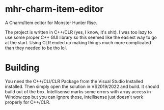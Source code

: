 # mhr-charm-item-editor
A Charm/Item editor for Monster Hunter Rise.

The project is written in C++/CLR (yes, I know, it's shit). I was too lazy to use some proper C++ GUI library so this seemed like the easiest way to go at the start.
Using CLR ended up making things much more complicated than they needed to be tho lol.

# Building
You need the C++/CLI/CLR Package from the Visual Studio Installed installed. Then simply open the solution in VS2019/2022 and build. It should build out of the box.
Intellisense marks some errors with array access in Window.cpp but you can ignore those, intellisense just doesn't work properly for C++/CLR.
